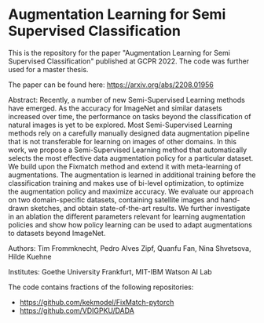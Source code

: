 # Augmentation Learning for Semi Supervised Classification

This is the repository for the paper "Augmentation Learning for Semi Supervised Classification" published at GCPR 2022. The code was further used for a master thesis.

The paper can be found here: https://arxiv.org/abs/2208.01956

Abstract: Recently, a number of new Semi-Supervised Learning methods have emerged. As the accuracy for ImageNet and similar datasets increased over time, the performance on tasks beyond the classification of natural images is yet to be explored. Most Semi-Supervised Learning methods rely on a carefully manually designed data augmentation pipeline that is not transferable for learning on images of other domains. In this work, we propose a Semi-Supervised Learning method that automatically selects the most effective data augmentation policy for a particular dataset. We build upon the Fixmatch method and extend it with meta-learning of augmentations. The augmentation is learned in additional training before the classification training and makes use of bi-level optimization, to optimize the augmentation policy and maximize accuracy. We evaluate our approach on two domain-specific datasets, containing satellite images and hand-drawn sketches, and obtain state-of-the-art results. We further investigate in an ablation the different parameters relevant for learning augmentation policies and show how policy learning can be used to adapt augmentations to datasets beyond ImageNet.

Authors: Tim Frommknecht, Pedro Alves Zipf, Quanfu Fan, Nina Shvetsova, Hilde Kuehne

Institutes: Goethe University Frankfurt, MIT-IBM Watson AI Lab

The code contains fractions of the following repositories:
- https://github.com/kekmodel/FixMatch-pytorch
- https://github.com/VDIGPKU/DADA
